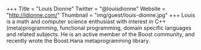 +++
Title = "Louis Dionne"
Twitter = "@louisdionne"
Website = "http://ldionne.com/"
Thumbnail = "img/guest/louis-dionne.jpg"
+++
Louis is a math and computer science enthusiast with interest in C++ (meta)programming, functional programming, domain specific languages  and related subjects. He is an active member of the Boost community,  and recently wrote the Boost.Hana metaprogramming library.
